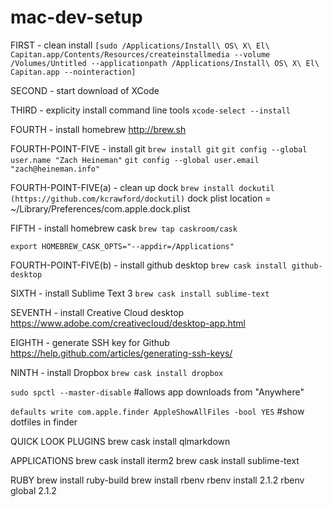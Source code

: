 # mac-dev-setup

FIRST - clean install `[sudo /Applications/Install\ OS\ X\ El\ Capitan.app/Contents/Resources/createinstallmedia --volume /Volumes/Untitled --applicationpath /Applications/Install\ OS\ X\ El\ Capitan.app --nointeraction]`

SECOND - start download of XCode

THIRD - explicity install command line tools `xcode-select --install`

FOURTH - install homebrew http://brew.sh

FOURTH-POINT-FIVE - install git `brew install git`
`git config --global user.name "Zach Heineman"`
`git config --global user.email "zach@heineman.info"`

FOURTH-POINT-FIVE(a) - clean up dock `brew install dockutil (https://github.com/kcrawford/dockutil)`
dock plist location = ~/Library/Preferences/com.apple.dock.plist

FIFTH - install homebrew cask `brew tap caskroom/cask`

`export HOMEBREW_CASK_OPTS="--appdir=/Applications"`

FOURTH-POINT-FIVE(b) - install github desktop `brew cask install github-desktop`

SIXTH - install Sublime Text 3 `brew cask install sublime-text`

SEVENTH - install Creative Cloud desktop https://www.adobe.com/creativecloud/desktop-app.html

EIGHTH - generate SSH key for Github https://help.github.com/articles/generating-ssh-keys/

NINTH - install Dropbox `brew cask install dropbox`

`sudo spctl --master-disable` #allows app downloads from "Anywhere"

`defaults write com.apple.finder AppleShowAllFiles -bool YES` #show dotfiles in finder

QUICK LOOK PLUGINS
brew cask install qlmarkdown

APPLICATIONS
brew cask install iterm2
brew cask install sublime-text

RUBY
brew install ruby-build
brew install rbenv
rbenv install 2.1.2
rbenv global 2.1.2
